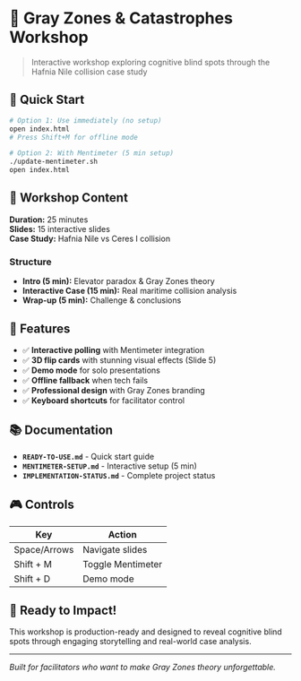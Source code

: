 # 🧠 Gray Zones & Catastrophes Workshop

> Interactive workshop exploring cognitive blind spots through the Hafnia Nile collision case study

## 🚀 Quick Start

```bash
# Option 1: Use immediately (no setup)
open index.html
# Press Shift+M for offline mode

# Option 2: With Mentimeter (5 min setup)
./update-mentimeter.sh
open index.html
```

## 📖 Workshop Content

**Duration:** 25 minutes  
**Slides:** 15 interactive slides  
**Case Study:** Hafnia Nile vs Ceres I collision

### Structure
- **Intro (5 min):** Elevator paradox & Gray Zones theory
- **Interactive Case (15 min):** Real maritime collision analysis  
- **Wrap-up (5 min):** Challenge & conclusions

## 🎯 Features

- ✅ **Interactive polling** with Mentimeter integration
- ✅ **3D flip cards** with stunning visual effects (Slide 5)
- ✅ **Demo mode** for solo presentations
- ✅ **Offline fallback** when tech fails
- ✅ **Professional design** with Gray Zones branding
- ✅ **Keyboard shortcuts** for facilitator control

## 📚 Documentation

- **`READY-TO-USE.md`** - Quick start guide
- **`MENTIMETER-SETUP.md`** - Interactive setup (5 min)
- **`IMPLEMENTATION-STATUS.md`** - Complete project status

## 🎮 Controls

| Key | Action |
|-----|--------|
| Space/Arrows | Navigate slides |
| Shift + M | Toggle Mentimeter |
| Shift + D | Demo mode |

## 🌟 Ready to Impact!

This workshop is production-ready and designed to reveal cognitive blind spots through engaging storytelling and real-world case analysis.

---

*Built for facilitators who want to make Gray Zones theory unforgettable.*